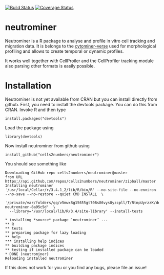 [![Build Status](https://travis-ci.org/cells2numbers/neutrominer.svg?branch=master)](https://travis-ci.org/cells2numbers/neutrominer) 
[![Coverage Status](https://img.shields.io/codecov/c/github/cells2numbers/neutrominer/master.svg)](https://codecov.io/github/cells2numbers/neutrominer?branch=master)

# neutrominer
Neutrominer is a R package to analyse and profile in vitro cell tracking and migration data. It is belongs to the [cytominer-verse](https://github.com/cytomining/) used for morphological profiling and allows to create temporal or dynamic profiles. 

It works well together with CellProiler and the CellProfiler tracking module also parsing other formats is easily possible.

# Installation 
Neutrominer is not yet available from CRAN but you can install directly from github. First, you need to install the devtools package. You can do this from CRAN. Invoke R and then type

```
install.packages("devtools")
```

Load the package using 

```
library(devtools)
```
Now install neutrominer from github using
```
install_github("cells2numbers/neutrominer")
```

You should see something like 
```
Downloading GitHub repo cells2numbers/neutrominer@master
from URL https://api.github.com/repos/cells2numbers/neutrominer/zipball/master
Installing neutrominer
'/usr/local/Cellar/r/3.4.1_2/lib/R/bin/R' --no-site-file --no-environ --no-save --no-restore --quiet CMD INSTALL  \
  '/private/var/folders/qq/v5mwx8g15655gt708s86vys8yzcpll/T/RtmpUyrzzK/devtoolse7f945c7b360/cells2numbers-neutrominer-8a95c5d'  \
  --library='/usr/local/lib/R/3.4/site-library' --install-tests 

* installing *source* package ‘neutrominer’ ...
** R
** tests
** preparing package for lazy loading
** help
*** installing help indices
** building package indices
** testing if installed package can be loaded
* DONE (neutrominer)
Reloading installed neutrominer
```

If this does not work for you or you find any bugs, please file an issue! 
